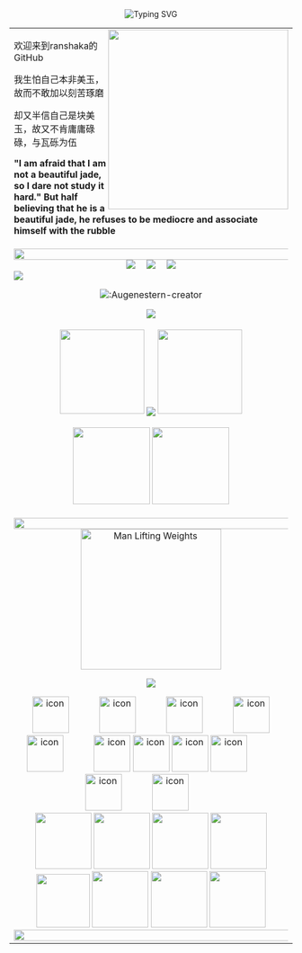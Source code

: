 
  <div align="center">
   <img src="https://readme-typing-svg.demolab.com?font=Fira+Code&pause=1000&width=435&lines=欢迎来到ranshaka的Github!; 每个不起舞日子都是对人生的辜负!&center=true&size=27" alt="Typing SVG" />
  </div>
<table>
<tr>
<td>
<img align="right" width="320" src="https://media0.giphy.com/media/HW3T1wWW3z2Ff2cpXO/200w.gif" />
  <div >
    <div>
      <p></p>
      <p>欢迎来到ranshaka的GitHub</p>
      <p>我生怕自己本非美玉，故而不敢加以刻苦琢磨</p>
      <p>却又半信自己是块美玉，故又不肯庸庸碌碌，与瓦砾为伍</p>
      <p><strong>"I am afraid that I am not a beautiful jade, so I dare not study it hard."
But half believing that he is a beautiful jade, he refuses to be mediocre and associate himself with the rubble</strong></p>
    </div>
  </div>
    <!-- <img src="https://media0.giphy.com/media/HW3T1wWW3z2Ff2cpXO/200w.gif" style="width:400px;" /> -->
<tr>
<tr>
<td>

<!--彩虹分割线--> 
<img width="200%" src="https://cdn.jsdelivr.net/gh/sun0225SUN/sun0225SUN/assets/images/hr.gif?username=ranshaka" />



  <!-- profile logo 个人资料徽标 -->
  <div align="center">
    <a href="https://gitee.com/ranshaka"><img src="https://img.shields.io/badge/gitee-git-ff69b4" /></a>&emsp;
    <a href="https://blog.csdn.net/qq_44795810"><img src="https://img.shields.io/badge/CSDN-论坛-f60" /></a>&emsp;
    <img src="https://activity-graph.herokuapp.com/graph?username=ranshaka&theme=xcode" />

  </div>



  <!-- Snake Code Contribution Map 贪吃蛇代码贡献图 -->
  <img src="https://cdn.jsdelivr.net/gh/sun0225SUN/sun0225SUN/profile-snake-contrib/github-contribution-grid-snake-dark.svg" />
  
<div align="center">

  ![:Augenestern-creator](https://count.getloli.com/get/@:ranshaka?theme=gelbooru)
</div>

  <!-- GitHub 奖杯🏆 -->
  <!-- Github奖杯🏆start -->
<div align="center"> <img src="https://github-profile-trophy.vercel.app/?username=ranshaka&theme=onedark&row=1&column=6&no-frame=true&no-bg=true"> </div>
<!-- Github奖杯🏆end -->
<br>
<!-- Github连续打卡start -->
<div align="center">
  <img width="150" src="https://cdn.jsdelivr.net/gh/sun0225SUN/photos/images/202108300310676.png" />
  <img align="center" src="https://github-readme-streak-stats.herokuapp.com/?user=ranshaka&theme=dark&hide_border=true" />
  <img width="150" src="https://cdn.jsdelivr.net/gh/sun0225SUN/photos/images/202108300312623.png" />
</div>
<!-- Github连续打卡end -->
<br>
<!-- 统计卡片start -->
<div align="center">
  <img height="137px" src="https://github-readme-stats.vercel.app/api?username=ranshaka&hide_title=true&hide_border=true&show_icons=trueline_height=21&text_color=000&icon_color=000&bg_color=0,ea6161,ffc64d,fffc4d,52fa5a&theme=graywhite" />
  <img height="137px" src="https://github-readme-stats.vercel.app/api/top-langs/?username=ranshaka&hide_title=true&hide_border=true&layout=compact&langs_count=6&text_color=000&icon_color=fff&bg_color=0,52fa5a,4dfcff,c64dff&theme=graywhite" />
</div>
<!-- 统计卡片end -->
<br>
</div>




<!--彩色分割线 -->
<img width="200%" src="https://cdn.jsdelivr.net/gh/sun0225SUN/sun0225SUN/assets/images/hr.gif" />




<div align="center" >

<!-- just img 图片 -->
<img src="https://media0.giphy.com/media/UDclWKlmfmq7twI3iJ/200w.gif" alt="Man Lifting Weights" width="250" height="250" />

<!-- programming tool icon 编程工具图标 -->
<img src="https://skillicons.dev/icons?i=ps,ai,pr,c,cpp,vscode,cs,ts,discord,twitter,mongodb,instagram,idea,git" /><br>

<!-- svg -->
<img src="https://techstack-generator.vercel.app/kubernetes-icon.svg" alt="icon" width="65" style="width: 65px; height: 65px; margin-right: 50px; margin-bottom: 0px;" />
<img src="https://techstack-generator.vercel.app/js-icon.svg" alt="icon" width="65" style="width: 65px; height: 65px; margin-right: 50px; margin-bottom: 0px;" />
<img src="https://techstack-generator.vercel.app/mysql-icon.svg" alt="icon" width="65" style="width: 65px; height: 65px; margin-right: 50px; margin-bottom: 0px;" />
<img src="https://techstack-generator.vercel.app/webpack-icon.svg" alt="icon" width="65" style="width: 65px; height: 65px; margin-right: 0px; margin-bottom: 0px;" />
<img src="https://techstack-generator.vercel.app/docker-icon.svg" alt="icon" width="65" style="width: 65px; height: 65px; margin-right: 50px; margin-bottom: 0px;" /> 
<img src="https://techstack-generator.vercel.app/redux-icon.svg" alt="icon" width="65" style="width: 65px; height: 65px; margin-right: 0px; margin-bottom: 0px;" />
<img src="https://techstack-generator.vercel.app/java-icon.svg" alt="icon" width="65" style="width: 65px; height: 65px; margin-right: 0px; margin-bottom: 0px;" />
<img src="https://techstack-generator.vercel.app/eslint-icon.svg" alt="icon" width="65" style="width: 65px; height: 65px; margin-right: 0px; margin-bottom: 0px;" />
<img src="https://techstack-generator.vercel.app/aws-icon.svg" alt="icon" width="65" style="width: 65px; height: 65px; margin-right: 50px; margin-bottom: 0px;" />
<img src="https://techstack-generator.vercel.app/ts-icon.svg" alt="icon" width="65" style="width: 65px; height: 65px; margin-right: 50px; margin-bottom: 0px;" />
<img src="https://techstack-generator.vercel.app/nginx-icon.svg" alt="icon" width="65" style="width: 65px; height: 65px; margin-right: 50px; margin-bottom: 0px;" /><br>

<!-- gif -->
<img height="100" width="100" src="https://cdn.jsdelivr.net/gh/sun0225SUN/sun0225SUN/assets/images/html.webp">
<img height="100" width="100" src="https://cdn.jsdelivr.net/gh/sun0225SUN/sun0225SUN/assets/images/cssgif.webp">
<img height="100" width="100" src="https://cdn.jsdelivr.net/gh/sun0225SUN/sun0225SUN/assets/images/vscode.webp">
<img height="100" width="100" src="https://cdn.jsdelivr.net/gh/sun0225SUN/sun0225SUN/assets/images/react.webp">
<img height="95" width="95" src="https://cdn.jsdelivr.net/gh/sun0225SUN/sun0225SUN/assets/images/vue.webp">
<img height="100" width="100" src="https://cdn.jsdelivr.net/gh/sun0225SUN/sun0225SUN/assets/images/python.webp">
<img height="100" width="100" src="https://cdn.jsdelivr.net/gh/sun0225SUN/sun0225SUN/assets/images/js.webp">
<img height="100" width="100" src="https://cdn.jsdelivr.net/gh/sun0225SUN/sun0225SUN/assets/images/github.webp">


<!--彩虹分割线--> 
<img width="200%" src="https://cdn.jsdelivr.net/gh/sun0225SUN/sun0225SUN/assets/images/hr.gif" />
<br/>
</div>
